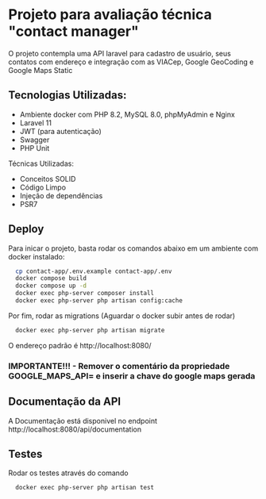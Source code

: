 
# Projeto para avaliação técnica "contact manager"

O projeto contempla uma API laravel para cadastro de usuário, seus contatos com endereço e integração com as VIACep, Google GeoCoding e Google Maps Static

## Tecnologias Utilizadas:

- Ambiente docker com PHP 8.2, MySQL 8.0, phpMyAdmin e Nginx
- Laravel 11 
- JWT (para autenticação)
- Swagger
- PHP Unit

Técnicas Utilizadas:

- Conceitos SOLID
- Código Limpo
- Injeção de dependências
- PSR7

## Deploy

Para inicar o projeto, basta rodar os comandos abaixo em um ambiente com docker instalado:

```bash
  cp contact-app/.env.example contact-app/.env
  docker compose build
  docker compose up -d
  docker exec php-server composer install
  docker exec php-server php artisan config:cache
```
Por fim, rodar as migrations (Aguardar o docker subir antes de rodar)

```bash
  docker exec php-server php artisan migrate
```

O endereço padrão é http://localhost:8080/

### IMPORTANTE!!! - Remover o comentário da propriedade GOOGLE_MAPS_API= e inserir a chave do google maps gerada

## Documentação da API

A Documentação está disponivel no endpoint http://localhost:8080/api/documentation

## Testes

Rodar os testes através do comando 

```bash
  docker exec php-server php artisan test
```
